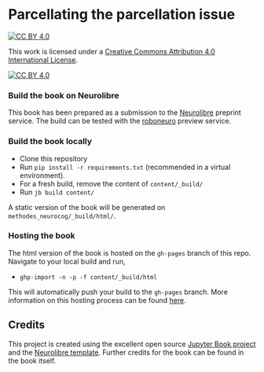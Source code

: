 # Parcellating the parcellation issue
[![CC BY 4.0][cc-by-shield]][cc-by]

This work is licensed under a
[Creative Commons Attribution 4.0 International License][cc-by].

[![CC BY 4.0][cc-by-image]][cc-by]

[cc-by]: http://creativecommons.org/licenses/by/4.0/
[cc-by-image]: https://i.creativecommons.org/l/by/4.0/88x31.png
[cc-by-shield]: https://img.shields.io/badge/License-CC%20BY%204.0-lightgrey.svg

### Build the book on Neurolibre
This book has been prepared as a submission to the [Neurolibre](https://neurolibre.org) preprint service. The build can be tested with the [roboneuro](https://roboneuro.herokuapp.com/) preview service. 

### Build the book locally
- Clone this repository
- Run `pip install -r requirements.txt` (recommended in a virtual environment).
- For a fresh build, remove the content of `content/_build/`
- Run `jb build content/`

A static version of the book will be generated on `methodes_neurocog/_build/html/`.

### Hosting the book

The html version of the book is hosted on the `gh-pages` branch of this repo. Navigate to your local build and run,
- `ghp-import -n -p -f content/_build/html`

This will automatically push your build to the `gh-pages` branch. More information on this hosting process can be found [here](https://jupyterbook.org/publish/gh-pages.html#manually-host-your-book-with-github-pages).

## Credits

This project is created using the excellent open source [Jupyter Book project](https://jupyterbook.org/) and the [Neurolibre template](https://github.com/neurolibre/template/). Further credits for the book can be found in the book itself.
